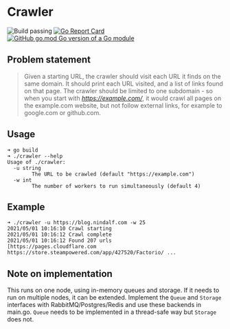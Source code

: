 # Crawler

![Build passing](https://github.com/nindalf/crawler/actions/workflows/go.yml/badge.svg) [![Go Report Card](https://goreportcard.com/badge/github.com/nindalf/crawler)](https://goreportcard.com/report/github.com/nindalf/crawler) 
[![GitHub go.mod Go version of a Go module](https://img.shields.io/github/go-mod/go-version/nindalf/crawler.svg)](https://github.com/nindalf/crawler)


## Problem statement

> Given a starting URL, the crawler should visit each URL it finds on the same domain. It should print each URL visited, and a list of links found on that page. The crawler should be limited to one subdomain - so when you start with *https://example.com/*, it would crawl all pages on the example.com website, but not follow external links, for example to google.com or github.com.

## Usage

```
➜ go build
➜ ./crawler --help
Usage of ./crawler:
  -u string
    	The URL to be crawled (default "https://example.com")
  -w int
    	The number of workers to run simultaneously (default 4)
```

## Example

```
➜ ./crawler -u https://blog.nindalf.com -w 25
2021/05/01 10:16:10 Crawl starting
2021/05/01 10:16:12 Crawl complete
2021/05/01 10:16:12 Found 207 urls
[https://pages.cloudflare.com https://store.steampowered.com/app/427520/Factorio/ ...
```

## Note on implementation

This runs on one node, using in-memory queues and storage. If it needs to run on multiple nodes, it can be extended. Implement the `Queue` and `Storage` interfaces with RabbitMQ/Postgres/Redis and use these backends in main.go. `Queue` needs to be implemented in a thread-safe way but `Storage` does not.
